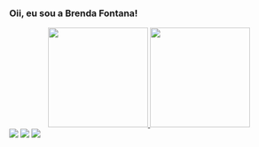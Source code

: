 ### Oii, eu sou a Brenda Fontana!
<div align="center">
  <a href="https://github.com/brendafontanaa">
  <img height="180em" src="https://github-readme-stats.vercel.app/api?username=brendafontanaa&show_icons=true&theme=dracula&include_all_commits=true&count_private=true"/>
  <img height="180em" src="https://github-readme-stats.vercel.app/api/top-langs/?username=brendafontanaa&layout=compact&langs_count=7&theme=dracula"/>
</div>

<div> 
  <a href="https://www.instagram.com/breefontana/" target="_blank"><img src="https://img.shields.io/badge/-Instagram-%23E4405F?style=for-the-badge&logo=instagram&logoColor=white" target="_blank"></a>
  <a href = "mailto:breendagiullian@gmail.com"><img src="https://img.shields.io/badge/-Gmail-%23333?style=for-the-badge&logo=gmail&logoColor=white" target="_blank"></a>
  <a href="https://www.linkedin.com/in/brenda-fontana-68737b234/" target="_blank"><img src="https://img.shields.io/badge/-LinkedIn-%230077B5?style=for-the-badge&logo=linkedin&logoColor=white" target="_blank"></a>
</div>


